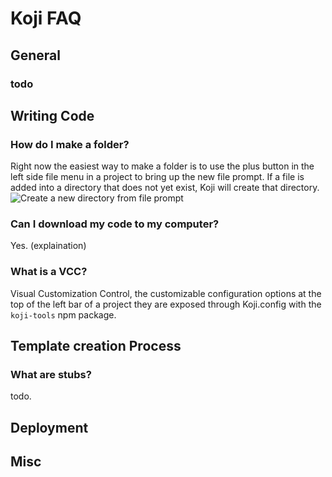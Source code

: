 # Koji FAQ



## General
### todo

## Writing Code
### How do I make a folder?
Right now the easiest way to make a folder is to use the plus button in the left side file menu in a project to bring up the new file prompt. If a file is added into a directory that does not yet exist, Koji will create that directory.
![Create a new directory from file prompt](https://i.imgur.com/ZzYtwNb.png)

### Can I download my code to my computer?
Yes.  (explaination)

### What is a VCC?

Visual Customization Control, the customizable configuration options at the top of the left bar of a project
they are exposed through Koji.config with the `koji-tools` npm package.

## Template creation Process

### What are stubs?
todo.
## Deployment


## Misc


